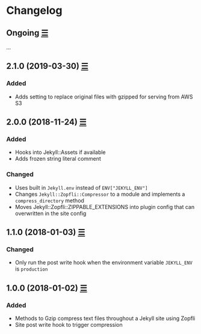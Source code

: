 # Changelog

## Ongoing [☰](https://github.com/philnash/jekyll-gzip/compare/v2.1.0...master)

...

## 2.1.0 (2019-03-30) [☰](https://github.com/philnash/jekyll-zopfli/compare/v2.0.0...v2.1.0)

### Added

* Adds setting to replace original files with gzipped for serving from AWS S3

## 2.0.0 (2018-11-24) [☰](https://github.com/philnash/jekyll-zopfli/compare/v1.1.0...v2.0.0)

### Added

* Hooks into Jekyll::Assets if available
* Adds frozen string literal comment

### Changed

* Uses built in `Jekyll.env` instead of `ENV["JEKYLL_ENV"]`
* Changes `Jekyll::Zopfli::Compressor` to a module and implements a `compress_directory` method
* Moves Jekyll::Zopfli::ZIPPABLE_EXTENSIONS into plugin config that can overwritten in the site config

## 1.1.0 (2018-01-03) [☰](https://github.com/philnash/jekyll-zopfli/compare/v1.0.0...v1.1.0)

### Changed

* Only run the post write hook when the environment variable `JEKYLL_ENV` is `production`

## 1.0.0 (2018-01-02) [☰](https://github.com/philnash/jekyll-zopfli/commits/v1.0.0)

### Added

* Methods to Gzip compress text files throughout a Jekyll site using Zopfli
* Site post write hook to trigger compression

